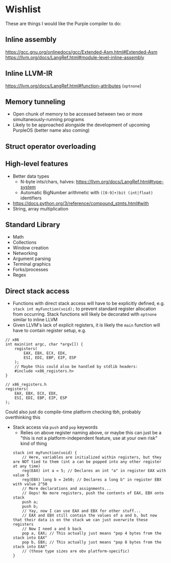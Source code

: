 # Wishlist

These are things I would like the Purple compiler to do:

## Inline assembly

https://gcc.gnu.org/onlinedocs/gcc/Extended-Asm.html#Extended-Asm
https://llvm.org/docs/LangRef.html#module-level-inline-assembly

## Inline LLVM-IR

https://llvm.org/docs/LangRef.html#function-attributes (`optnone`)

## Memory tunneling

- Open chunk of memory to be accessed between two or more simultaneously-running programs
- Likely to be approached alongside the development of upcoming PurpleOS (better name also coming)

## Struct operator overloading

## High-level features

- Better data types
    - N-byte ints/chars, halves: https://llvm.org/docs/LangRef.html#type-system
    - Automatic BigNumber arithmetic with `([0-9]+)bit (int|float)` identifiers
- https://docs.python.org/3/reference/compound_stmts.html#with
- String, array multiplication

## Standard Library

- Math
- Collections
- Window creation
- Networking
- Argument parsing
- Terminal graphics
- Forks/processes
- Regex

## Direct stack access

- Functions with direct stack access will have to be explicitly defined, e.g. `stack int myFunction(void);` to prevent standard register allocation from occurring. Stack functions will likely be decorated with `optnone` similar to inline LLVM
- Given LLVM's lack of explicit registers, it is likely the `main` function will have to contain register setup, e.g.
```
// x86
int main(int argc, char *argv[]) {
    registers(
        EAX, EBX, ECX, EDX,
        ESI, EDI, EBP, EIP, ESP
    );
    // Maybe this could also be handled by stdlib headers:
    #include <x86_registers.h>
}

// x86_registers.h
registers(
    EAX, EBX, ECX, EDX,
    ESI, EDI, EBP, EIP, ESP
);
```
Could also just do compile-time platform checking tbh, probably overthinking this
- Stack access via `push` and `pop` keywords
    - Relies on above register naming above, or maybe this can just be a "this is not a platform-independent feature, use at your own risk" kind of thing
    ```
    stack int myFunction(void) {
        // Here, variables are initialized within registers, but they are NOT tied to them (int a can be popped into any other register at any time)
        reg(EAX) int a = 5; // Declares an int "a" in register EAX with value 5
        reg(EBX) long b = 2e50; // Declares a long b" in register EBX with value 2^50
        // More declarations and assignments...
        // Oops! No more registers, push the contents of EAX, EBX onto stack
        push a;
        push b;
        // Yay, now I can use EAX and EBX for other stuff...
        // EAX and EBX still contain the values of a and b, but now that their data is on the stack we can just overwrite these registers
        // Now I need a and b back
        pop a, EAX; // This actually just means "pop 4 bytes from the stack into EAX"
        pop b, EBX; // This actually just means "pop 8 bytes from the stack into EAX"
        // (those type sizes are obv platform-specific)
    }
    ```